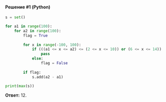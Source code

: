 #### Решение #1 (Python)
```python
s = set()

for a1 in range(100):
	for a2 in range(100):
		flag = True
		
		for x in range(-100, 100):
			if (((a1 <= x <= a2) <= (2 <= x <= 10)) or (6 <= x <= 14)):
				pass
			else:
				flag = False
		
		if flag:
			s.add(a2 - a1)

print(max(s))
```
**Ответ:** 12.
